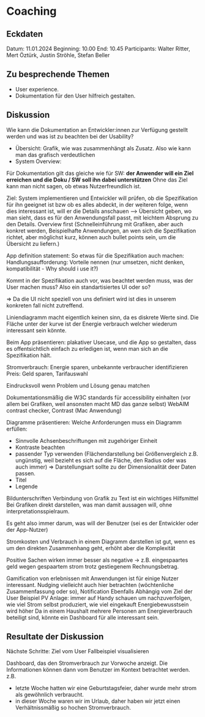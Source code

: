 # Coaching

## Eckdaten

Datum: 11.01.2024
Beginning: 10.00
End: 10.45
Participants: Walter Ritter, Mert Öztürk, Justin Ströhle, Stefan Beller

## Zu besprechende Themen

- User experience.
- Dokumentation für den User hilfreich gestalten.

## Diskussion

Wie kann die Dokumentation an Entwickler:innen zur Verfügung gestellt werden und was ist zu beachten bei der Usability?
- Übersicht: Grafik, wie was zusammenhängt als Zusatz. Also wie kann man das grafisch verdeutlichen
- System Overview: 

Für Dokumentation gilt das gleiche wie für SW: **der Anwender will ein Ziel erreichen und die Doku / SW soll ihn dabei unterstützen**
Ohne das Ziel kann man nicht sagen, ob etwas Nutzerfreundlich ist.

Ziel: System implementieren und Entwickler will prüfen, ob die Spezifikation für ihn geeignet ist bzw ob es alles abdeckt, in der weiteren folge, wenn dies interessant ist, will er die Details anschauen --> Übersicht geben, wo man sieht, dass es für den Anwendungsfall passt, mit leichtem Absprung zu den Details.
Overview first (Schnelleinführung mit Grafiken, aber auch konkret werden, Beispielhafte Anwendungen, an wen sich die Spezifikation richtet, aber möglichst kurz, können auch bullet points sein, um die Übersicht zu liefern.)

App definition statement: So etwas für die Spezifikation auch machen: Handlungsaufforderung: Vorteile nennen (nur umsetzen, nicht denken, kompatibilität - Why should i use it?)

Kommt in der Spezifikation auch vor, was beachtet werden muss, was der User machen muss? Also ein standartisiertes UI oder so?

=> Da die UI nicht speziell von uns definiert wird ist dies in unserem konkreten fall nicht zutreffend.

Liniendiagramm macht eigentlich keinen sinn, da es diskrete Werte sind. Die Fläche unter der kurve ist der Energie verbrauch welcher wiederum interessant sein könnte.

Beim App präsentieren: plakativer Usecase, und die App so gestalten, dass es offentsichtlich einfach zu erledigen ist, wenn man sich an die Spezifikation hält.

Stromverbrauch: Energie sparen, unbekannte verbraucher identifizieren
Preis: Geld sparen, Tarifauswahl

Eindrucksvoll wenn Problem und Lösung genau matchen

Dokumentationsmäßig die W3C standards für accessibility einhalten (vor allem bei Grafiken, weil ansonsten macht MD das ganze selbst)
WebAIM contrast checker, Contrast (Mac Anwendung)

Diagramme präsentieren: Welche Anforderungen muss ein Diagramm erfüllen:
- Sinnvolle Achsenbeschriftungen mit zugehöriger Einheit
- Kontraste beachten
- passender Typ verwenden (Flächendarstellung bei Größenvergleich z.B. ungünstig, weil bezieht es sich auf die Fläche, den Radius oder was auch immer) => Darstellungsart sollte zu der Dimensionalität deer Daten passen.
- Titel
- Legende

Bildunterschriften
Verbindung von Grafik zu Text ist ein wichtiges Hilfsmittel
Bei Grafiken direkt darstellen, was man damit aussagen will, ohne interpretationsspielraum.

Es geht also immer darum, was will der Benutzer (sei es der Entwickler oder der App-Nutzer)

Stromkosten und Verbrauch in einem Diagramm darstellen ist gut, wenn es um den direkten Zusammenhang geht, erhöht aber die Komplexität

Positive Sachen wirken immer besser als negative -> z.B. eingespaartes geld wegen gespaartem strom trotz gestiegenem Rechnungsbetrag.

Gamification von erlebnissen mit Anwendungen ist für einige Nutzer interessant.
Nudging vielleicht auch hier betrachten (wöchtenliche Zusammenfassung oder so), Notification
Ebenfalls Abhängig vom Ziel der User
Beispiel PV Anlage: immer auf Handy schauen um nachzuverfolgen, wie viel Strom selbst produziert, wie viel eingekauft
Energiebewusstsein wird höher
Da in einem Haushalt mehrere Personen am Energieverbrauch beteiligt sind, könnte ein Dashboard für alle interessant sein.

## Resultate der Diskussion

Nächste Schritte:
Ziel vom User
Fallbeispiel visualisieren

Dashboard, das den Stromverbrauch zur Vorwoche anzeigt. Die Informationen können dann vom Benutzer im Kontext betrachtet werden.
z.B. 
 - letzte Woche hatten wir eine Geburtstagsfeier, daher wurde mehr strom als gewöhnlich verbraucht.
 - in dieser Woche waren wir im Urlaub, daher haben wir jetzt einen Verhältnissmäßig so hochen Stromverbrauch.
